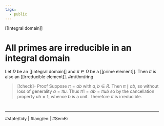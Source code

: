 ```yaml
---
tags:
  - public
---
```

[[Integral domain]]
# All primes are irreducible in an integral domain

Let $D$ be an [[integral domain]] and $\pi \in D$ be a [[prime element]].
Then $\pi$ is also an [[irreducible element]]. #m/thm/ring 

> [!check]- Proof
> Suppose $\pi = ab$ with $a,b \in R$.
> Then $\pi \mid ab$, so without loss of generality $a = \pi u$.
> Thus $\pi 1 = ab = \pi u b$ so by the cancellation property $ub = 1$,
> whence $b$ is a unit.
> Therefore $\pi$ is irreducible. <span class="QED"/>

#
---
#state/tidy | #lang/en | #SemBr
